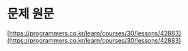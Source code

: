 # 문제 원문

[https://programmers.co.kr/learn/courses/30/lessons/42883](https://programmers.co.kr/learn/courses/30/lessons/42883)
